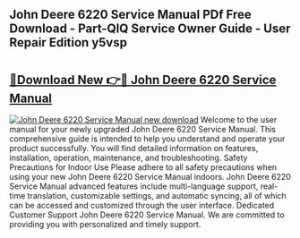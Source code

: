 ## John Deere 6220 Service Manual PDf Free Download - Part-QlQ Service Owner Guide - User Repair Edition y5vsp

# <h2><a href="http://bc92365.oget.top/?id=John+Deere+6220+Service+Manual">🔗Download New 👉🔴 John Deere 6220 Service Manual</a></h2>

[![John Deere 6220 Service Manual new download](https://i.imgur.com/5g1atiW.png)](http://bc92365.oget.top/?id=John+Deere+6220+Service+Manual)
Welcome to the user manual for your newly upgraded John Deere 6220 Service Manual. This comprehensive guide is intended to help you understand and operate your product successfully. You will find detailed information on features, installation, operation, maintenance, and troubleshooting. Safety Precautions for Indoor Use Please adhere to all safety precautions when using your new John Deere 6220 Service Manual indoors. John Deere 6220 Service Manual advanced features include multi-language support, real-time translation, customizable settings, and automatic syncing, all of which can be accessed and customized through the user interface. Dedicated Customer Support John Deere 6220 Service Manual. We are committed to providing you with personalized and timely support.
